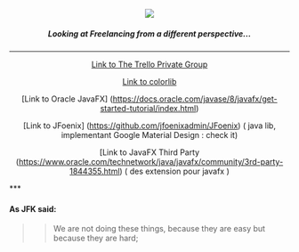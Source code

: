 <p align="center">
  <img src="https://i.imgur.com/3ZQGxXa.jpg">
</p>
<div align="center" style=> 
<h5> Looking at Freelancing from a different perspective... </h4>
</div>

***
<div align="center">

[Link to The Trello Private Group](https://trello.com/fearless48) 

[Link to colorlib](https://colorlib.com/) 

[Link to Oracle JavaFX] (https://docs.oracle.com/javase/8/javafx/get-started-tutorial/index.html) 

[Link to JFoenix] (https://github.com/jfoenixadmin/JFoenix) ( java lib, implementant Google Material Design : check it)

[Link to JavaFX Third Party (https://www.oracle.com/technetwork/java/javafx/community/3rd-party-1844355.html) ( des extension pour javafx )


</div>
***

<h4>
As JFK said: 
</h4>

>> We are not doing these things, because they are easy
>> but because they are hard; 




